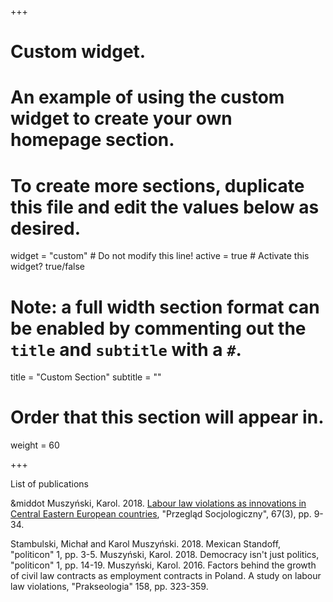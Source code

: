 +++
# Custom widget.
# An example of using the custom widget to create your own homepage section.
# To create more sections, duplicate this file and edit the values below as desired.
widget = "custom"  # Do not modify this line!
active = true  # Activate this widget? true/false

# Note: a full width section format can be enabled by commenting out the `title` and `subtitle` with a `#`.
title = "Custom Section"
subtitle = ""

# Order that this section will appear in.
weight = 60

+++

List of publications
>
&middot Muszyński, Karol. 2018. <a href="http://cejsh.icm.edu.pl/cejsh/element/bwmeta1.element.desklight-b99ddde4-7e57-43d5-a650-24968ed8b482">Labour law violations as innovations in Central Eastern European countries</a>, "Przegląd Socjologiczny", 67(3), pp. 9-34.
>


Stambulski, Michał and Karol Muszyński. 2018. Mexican Standoff, "politicon" 1, pp. 3-5.
Muszyński, Karol. 2018. Democracy isn't just politics, "politicon" 1, pp. 14-19.
Muszyński, Karol. 2016. Factors behind the growth of civil law contracts as employment contracts in Poland. A study on labour law violations, "Prakseologia" 158, pp. 323-359.
